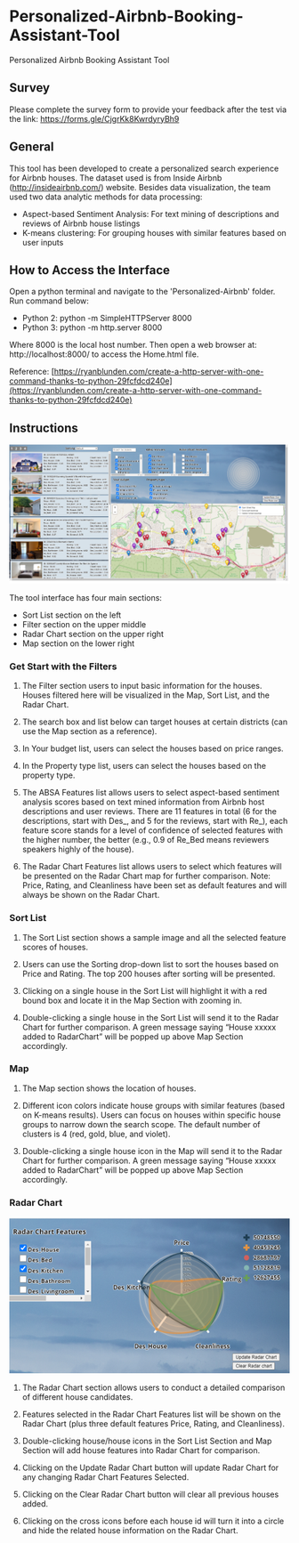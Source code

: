 # Personalized-Airbnb-Booking-Assistant-Tool
Personalized Airbnb Booking Assistant Tool

## Survey

Please complete the survey form to provide your feedback after the test via the link:
https://forms.gle/CjgrKk8KwrdyryBh9 

## General

This tool has been developed to create a personalized search experience for Airbnb houses. The dataset used is from Inside Airbnb (http://insideairbnb.com/) website. Besides data visualization, the team used two data analytic methods for data processing:
- Aspect-based Sentiment Analysis: For text mining of descriptions and reviews of Airbnb house listings
- K-means clustering: For grouping houses with similar features based on user inputs

## How to Access the Interface
Open a python terminal and navigate to the 'Personalized-Airbnb' folder. Run command below:
- Python 2: python -m SimpleHTTPServer 8000
- Python 3: python -m http.server 8000

Where 8000 is the local host number. Then open a web browser at: http://localhost:8000/ to access the Home.html file.

Reference: [https://ryanblunden.com/create-a-http-server-with-one-command-thanks-to-python-29fcfdcd240e](https://ryanblunden.com/create-a-http-server-with-one-command-thanks-to-python-29fcfdcd240e)

## Instructions

![Placeholder](./pic/Interface.png)

The tool interface has four main sections:
- Sort List section on the left
- Filter section on the upper middle
- Radar Chart section on the upper right
- Map section on the lower right

### Get Start with the Filters

1. The Filter section users to input basic information for the houses. Houses filtered here will be visualized in the Map, Sort List, and the Radar Chart.

2. The search box and list below can target houses at certain districts (can use the Map section as a reference).

3. In Your budget list, users can select the houses based on price ranges.

4. In the Property type list, users can select the houses based on the property type.

5. The ABSA Features list allows users to select aspect-based sentiment analysis scores based on text mined information from Airbnb host descriptions and user reviews. There are 11 features in total (6 for the descriptions, start with Des_, and 5 for the reviews, start with Re_), each feature score stands for a level of confidence of selected features with the higher number, the better (e.g., 0.9 of Re_Bed means reviewers speakers highly of the house).

6. The Radar Chart Features list allows users to select which features will be presented on the Radar Chart map for further comparison. Note: Price, Rating, and Cleanliness have been set as default features and will always be shown on the Radar Chart.

### Sort List

1. The Sort List section shows a sample image and all the selected feature scores of houses.

2. Users can use the Sorting drop-down list to sort the houses based on Price and Rating. The top 200 houses after sorting will be presented.

3. Clicking on a single house in the Sort List will highlight it with a red bound box and locate it in the Map Section with zooming in.

4. Double-clicking a single house in the Sort List will send it to the Radar Chart for further comparison. A green message saying “House xxxxx added to RadarChart” will be popped up above Map Section accordingly.

### Map

1. The Map section shows the location of houses.

2. Different icon colors indicate house groups with similar features (based on K-means results). Users can focus on houses within specific house groups to narrow down the search scope. The default number of clusters is 4 (red, gold, blue, and violet).

3. Double-clicking a single house icon in the Map will send it to the Radar Chart for further comparison. A green message saying “House xxxxx added to RadarChart” will be popped up above Map Section accordingly.

### Radar Chart

![Placeholder](./pic/Radar_Chart.png)

1. The Radar Chart section allows users to conduct a detailed comparison of different house candidates.

2. Features selected in the Radar Chart Features list will be shown on the Radar Chart (plus three default features Price, Rating, and Cleanliness).

3. Double-clicking house/house icons in the Sort List Section and Map Section will add house features into Radar Chart for comparison.

4. Clicking on the Update Radar Chart button will update Radar Chart for any changing Radar Chart Features Selected.

5. Clicking on the Clear Radar Chart button will clear all previous houses added.

6. Clicking on the cross icons before each house id will turn it into a circle and hide the related house information on the Radar Chart.
